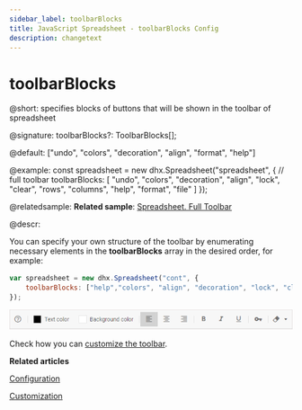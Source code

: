 ```yaml
---
sidebar_label: toolbarBlocks
title: JavaScript Spreadsheet - toolbarBlocks Config
description: changetext
---
```


# toolbarBlocks

@short: specifies blocks of buttons that will be shown in the toolbar of spreadsheet

@signature: toolbarBlocks?: ToolbarBlocks[];

@default: ["undo", "colors", "decoration", "align", "format", "help"]

@example:
const spreadsheet = new dhx.Spreadsheet("spreadsheet", {
    // full toolbar
    toolbarBlocks: [
        "undo",
        "colors",
        "decoration",
        "align",
        "lock",
        "clear",
        "rows",
        "columns",
        "help",
        "format",
        "file"
    ]
});

@relatedsample:
**Related sample**: [Spreadsheet. Full Toolbar](https://snippet.dhtmlx.com/kpm017nx)

@descr:

You can specify your own structure of the toolbar by enumerating necessary elements in the **toolbarBlocks** array in the desired order, for example:

~~~js
var spreadsheet = new dhx.Spreadsheet("cont", {
	toolbarBlocks: ["help","colors", "align", "decoration", "lock", "clear"]
});
~~~

![Custom toolbar](../assets/custom_toolbar.png)

Check how you can [customize the toolbar](customization.md/#toolbar).

**Related articles**

[Configuration](configuration.md#toolbar)

[Customization](customization.md)
